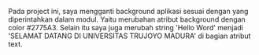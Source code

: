 Pada project ini, saya mengganti background aplikasi sesuai dengan yang diperintahkan dalam modul. Yaitu merubahan atribut background dengan color #2775A3. Selain itu saya juga merubah string 'Hello Word' menjadi 'SELAMAT DATANG DI UNIVERSITAS TRUJOYO MADURA' di bagian atribut text.